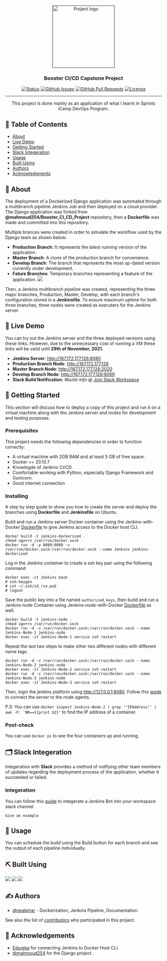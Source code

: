 <p align="center">
  <a href="" rel="noopener">
 <img width=200px height=200px src="https://i.imgur.com/6wj0hh6.jpg" alt="Project logo"></a>
</p>

<h3 align="center">Booster CI/CD Capstone Project</h3>

<div align="center">

[![Status](https://img.shields.io/badge/status-active-success.svg)]()
[![GitHub Issues](https://img.shields.io/github/issues/neatphar/Booster_CI_CD_Project.svg)](https://github.com/neatphar/Booster_CI_CD_Project/issues)
[![GitHub Pull Requests](https://img.shields.io/github/issues-pr/neatphar/Booster_CI_CD_Project.svg)](https://github.com/neatphar/Booster_CI_CD_Project/pulls)
[![License](https://img.shields.io/badge/license-MIT-blue.svg)](/LICENSE)

</div>

---

<p align="center"> This project is done mainly as an application of what I learnt in Sprints iCamp DevOps Program.
    <br> 
</p>

## 📝 Table of Contents

- [About](#about)
- [Live Demo](#demo)
- [Getting Started](#getting_started)
- [Slack Integeration](#slack)
- [Usage](#usage)
- [Built Using](#built_using)
- [Authors](#authors)
- [Acknowledgments](#acknowledgement)

## 🧐 About <a name = "about"></a>

The deployment of a Dockerized Django application was automated through a multibranch pipeline Jenkins Job and then deployed on a cloud provider. The Django application was forked from **@mahmoud254/Booster_CI_CD_Project** repository, then a **Dockerfile** was made and committed into this repository. 

Multiple brances were created in order to simulate the workflow used by the Django team as shown below:
* **Production Branch**: It represents the latest _running_ version of the application.
* **Master Branch**: A clone of the production branch for convenience. 
* **Develop Branch**: The branch that represents the most up-dated version currently under development.
* **Fature Branches**: Temporary branches representing a feature of the application.
![](https://buddy.works/blog/images/gitflow.png)

Then, a Jenkins multibranch pipeline was created, representing the three major branches, Production, Master, Develop, with each branch's configuration stored in a **Jenkinsfile**. To ensure maximum uptime for both three branches, three nodes were created as executers for the Jenkins server.


## 🚀 Live Demo <a name = "demo"></a>

You can try out the Jenkins server and the three deployed versions using these links. However, due to the unnecessary cost of running a VM these links will be valid until **29th of November, 2021.**
* **Jenkins Server**: http://167.172.177.126:8080
* **Production Branch Node**: http://167.172.177.126
* **Master Branch Node**: http://167.172.177.126:2020
* **Develop Branch Node**: http://167.172.177.126:9069
* **Slack Build Notification**: _#build-info_ @ [Join Slack Workspace](https://join.slack.com/t/neatpharscicdproject/shared_invite/zt-wiv8h2oj-K6mIvgI9Zr4v4sl6h1jX2Q)


## 🏁 Getting Started <a name = "getting_started"></a>

This section will discuss how to deploy a copy of this project and run it on a virtual machine along with the Jenkins server and nodes for development and testing purposes.

### Prerequisites

This project needs the following dependencies in order to function correctly:

* A virtual machine with 2GB RAM and at least 5 GB of free space.
* Docker >=  20.10.7
* Knowlegde of Jenkins CI/CD.
* Comfortable working with Python, especially Django Framework and Gunicorn.
* Good internet connection

### Installing

A step by step guide to show you how to create the server and deploy the branches using **Dockerfile** and **Jenkinsfile** on Ubuntu.

Build and run a Jenkins server Docker container using the Jenkins-with-Docker [Dockerfile](https://github.com/neatphar/Booster_CI_CD_Project/blob/additional/Jenkins%20with%20Docker/Dockerfile) to give Jenkins access to the Docker host CLI.

```
docker build -t jenkins-dockerized .
chmod ugo+rx /var/run/docker.sock
docker run -d -p 8080:8080 -v /var/run/docker.sock:/var/run/docker.sock --name Jenkins jenkins-dockerized
```

Log in the Jenkins container to create a ssh key pair using the following command
```
docker exec -it Jenkins bash
# ssh-keygen
# cat ~/.ssh/id_rsa.pub
# logout
```

Save the public key into a file named ```authorized_keys```, then build and run a Jenkins node Container using Jenkins-node-with-Docker [Dockerfile](https://github.com/neatphar/Booster_CI_CD_Project/blob/additional/Jenkins%20Nodes/Dockerfile) as well.

```
docker build -t jenkins-node .
chmod ugo+rx /var/run/docker.sock
docker run -d -v /var/run/docker.sock:/var/run/docker.sock --name Jenkins-Node-1 jenkins-node
docker exec -it Jenkins-Node-1 service ssh restart
```

Repeat the last two steps to make other two different nodes with different name tags.
```
docker run -d -v /var/run/docker.sock:/var/run/docker.sock --name Jenkins-Node-2 jenkins-node
docker exec -it Jenkins-Node-2 service ssh restart
docker run -d -v /var/run/docker.sock:/var/run/docker.sock --name Jenkins-Node-3 jenkins-node
docker exec -it Jenkins-Node-3 service ssh restart
```

Then, login the jenkins platform using http://127.0.0.1:8080. Follow this [guide](https://acloudguru.com/blog/engineering/adding-a-jenkins-agent-node#h-step-5-add-the-jenkins-agent-node-via-the-jenkins-ui) to connect the server to the node agents.

P.S: You can use ```docker inspect Jenkins-Node-2 | grep '"IPAddress"' | awk -F: 'NR==1{print $2}'``` to find the IP address of a container.

### Post-check

You can use ```docker ps``` to see the four containers up and running.

## 🗂️ Slack Integeration <a name = "slack"></a>

Integeration with **Slack** provides a method of notifying other team members of updates regarding the deployment process of the application, whether it succeeded or failed.

### Integeration

You can follow this [guide](https://github.com/jenkinsci/slack-plugin#install-instructions-for-slack) to integerate a Jenkins Bot into your workspace slack channel.

```
Give an example
```

## 🎈 Usage <a name="usage"></a>

You can schedule the build using the Build button for each branch and see the output of each pipeline individually.

## ⛏️ Built Using <a name = "built_using"></a>

![](https://img.shields.io/badge/Django-092E20?style=for-the-badge&logo=django&logoColor=green)
![](https://img.shields.io/badge/Docker-2CA5E0?style=for-the-badge&logo=docker&logoColor=white)
![](https://img.shields.io/badge/Jenkins-D24939?style=for-the-badge&logo=Jenkins&logoColor=white)

## ✍️ Authors <a name = "authors"></a>

- [@neatphar](https://github.com/neatphar) - Dockerization, Jenkins Pipeline, Documentation.

See also the list of [contributors](https://github.com/neatphar/Booster_CI_CD_Project/contributors) who participated in this project.

## 🎉 Acknowledgements <a name = "acknowledgement"></a>

- [Edureka](https://www.edureka.co/community/55640/jenkins-docker-docker-image-jenkins-pipeline-docker-registry) for connecting Jenkins to Docker Host CLI.
- [@mahmoud254](https://github.com/mahmoud254/Booster_CI_CD_Project) for the Django project.
